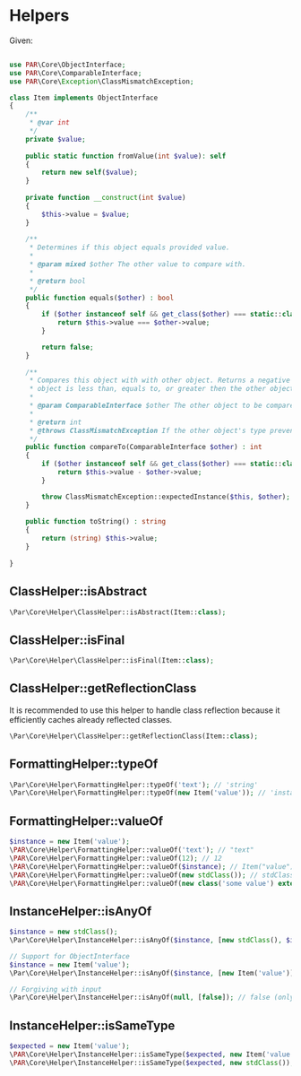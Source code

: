 Helpers
=======

Given:

```php

use PAR\Core\ObjectInterface;
use PAR\Core\ComparableInterface;
use PAR\Core\Exception\ClassMismatchException;

class Item implements ObjectInterface 
{
    /**
     * @var int
     */
    private $value;
    
    public static function fromValue(int $value): self
    {
        return new self($value);
    }
    
    private function __construct(int $value) 
    {
        $this->value = $value;
    }
    
    /**
     * Determines if this object equals provided value.
     *
     * @param mixed $other The other value to compare with.
     *
     * @return bool
     */
    public function equals($other) : bool
    {
        if ($other instanceof self && get_class($other) === static::class) {
            return $this->value === $other->value;
        }

        return false;
    }
    
    /**
     * Compares this object with with other object. Returns a negative integer, zero or a positive integer as this
     * object is less than, equals to, or greater then the other object.
     *
     * @param ComparableInterface $other The other object to be compared.
     *
     * @return int
     * @throws ClassMismatchException If the other object's type prevents it from being compared to this object.
     */
    public function compareTo(ComparableInterface $other) : int
    {
        if ($other instanceof self && get_class($other) === static::class) {
            return $this->value - $other->value;
        }

        throw ClassMismatchException::expectedInstance($this, $other);
    }   
    
    public function toString() : string
    {
        return (string) $this->value;
    }   
    
}

```

ClassHelper::isAbstract
-----------------------

```php
\Par\Core\Helper\ClassHelper::isAbstract(Item::class);
```

ClassHelper::isFinal
--------------------

```php
\Par\Core\Helper\ClassHelper::isFinal(Item::class);
```

ClassHelper::getReflectionClass
-------------------------------

It is recommended to use this helper to handle class reflection because it efficiently caches 
already reflected classes.

```php
\Par\Core\Helper\ClassHelper::getReflectionClass(Item::class);
```

FormattingHelper::typeOf
------------------------

```php
\Par\Core\Helper\FormattingHelper::typeOf('text'); // 'string'
\Par\Core\Helper\FormattingHelper::typeOf(new Item('value')); // 'instance of Item'
```

FormattingHelper::valueOf
-------------------------

```php
$instance = new Item('value');
\PAR\Core\Helper\FormattingHelper::valueOf('text'); // "text"
\PAR\Core\Helper\FormattingHelper::valueOf(12); // 12
\PAR\Core\Helper\FormattingHelper::valueOf($instance); // Item("value")
\PAR\Core\Helper\FormattingHelper::valueOf(new stdClass()); // stdClass@@000000004080cda50000000021fdb7ab
\PAR\Core\Helper\FormattingHelper::valueOf(new class('some value') extends Item{}); // anonymous::Item("some value")
```

InstanceHelper::isAnyOf
-----------------------
```php
$instance = new stdClass();
\Par\Core\Helper\InstanceHelper::isAnyOf($instance, [new stdClass(), $instance]); // true (strict comparison)

// Support for ObjectInterface
$instance = new Item('value');
\Par\Core\Helper\InstanceHelper::isAnyOf($instance, [new Item('value')]); // true (via ObjectInterface::equals)

// Forgiving with input
\Par\Core\Helper\InstanceHelper::isAnyOf(null, [false]); // false (only compares objects with objects)
```

InstanceHelper::isSameType
--------------------------

```php
$expected = new Item('value');
\PAR\Core\Helper\InstanceHelper::isSameType($expected, new Item('value')); // true
\PAR\Core\Helper\InstanceHelper::isSameType($expected, new stdClass()); // false
```
